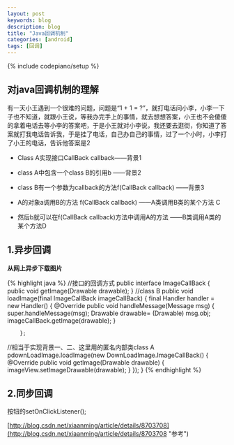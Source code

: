 ```yaml
---
layout: post
keywords: blog
description: blog
title: "Java回调机制"
categories: [android]
tags: [回调]
---
```

{% include codepiano/setup %}

## 对java回调机制的理解

有一天小王遇到一个很难的问题，问题是“1 + 1 = ?”，就打电话问小李，小李一下子也不知道，就跟小王说，等我办完手上的事情，就去想想答案，小王也不会傻傻的拿着电话去等小李的答案吧，于是小王就对小李说，我还要去逛街，你知道了答案就打我电话告诉我，于是挂了电话，自己办自己的事情，过了一个小时，小李打了小王的电话，告诉他答案是2

* Class A实现接口CallBack callback——背景1

* class A中包含一个class B的引用b ——背景2

* class B有一个参数为callback的方法f(CallBack callback) ——背景3

* A的对象a调用B的方法 f(CallBack callback) ——A类调用B类的某个方法 C

* 然后b就可以在f(CallBack callback)方法中调用A的方法 ——B类调用A类的某个方法D

## 1.异步回调

**从网上异步下载图片**

{% highlight java %}
    //接口的回调方式
    public interface ImageCallBack {
        public void getImage(Drawable drawable);
    }
//class B
 public void loadImage(final ImageCallBack imageCallBack) {
        final Handler handler = new Handler() {
            @Override
            public void handleMessage(Message msg) {
                super.handleMessage(msg);
                Drawable drawable= (Drawable) msg.obj;
                imageCallBack.getImage(drawable);
            }

        };
//相当于实现背景一、二、这里用的匿名内部类class A
pdownLoadImage.loadImage(new DownLoadImage.ImageCallBack() {
                @Override
                public void getImage(Drawable drawable) {
                    imageView.setImageDrawable(drawable);
                }
            });
                }
{% endhighlight %}

## 2.同步回调

按钮的setOnClickListener();

[http://blog.csdn.net/xiaanming/article/details/8703708](http://blog.csdn.net/xiaanming/article/details/8703708 "参考")